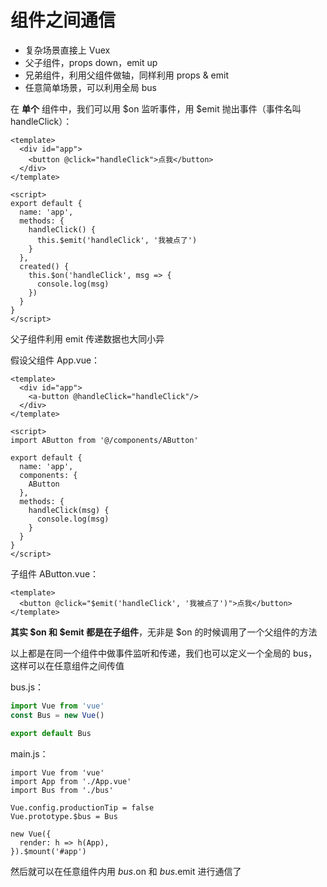 # 组件之间通信

* 复杂场景直接上 Vuex
* 父子组件，props down，emit up
* 兄弟组件，利用父组件做轴，同样利用 props & emit
* 任意简单场景，可以利用全局 bus

在 **单个** 组件中，我们可以用 $on 监听事件，用 $emit 抛出事件（事件名叫 handleClick）：

```vue
<template>
  <div id="app">
    <button @click="handleClick">点我</button>
  </div>
</template>

<script>
export default {
  name: 'app',
  methods: {
    handleClick() {
      this.$emit('handleClick', '我被点了')
    }
  },
  created() {
    this.$on('handleClick', msg => {
      console.log(msg)
    })
  }
}
</script>
```

父子组件利用 emit 传递数据也大同小异

假设父组件 App.vue：

```vue
<template>
  <div id="app">
    <a-button @handleClick="handleClick"/>
  </div>
</template>

<script>
import AButton from '@/components/AButton'

export default {
  name: 'app',
  components: {
    AButton
  },
  methods: {
    handleClick(msg) {
      console.log(msg)
    }
  }
}
</script>
```

子组件 AButton.vue：

```vue
<template>
  <button @click="$emit('handleClick', '我被点了')">点我</button>
</template>
```

**其实 $on 和 $emit 都是在子组件**，无非是 $on 的时候调用了一个父组件的方法

以上都是在同一个组件中做事件监听和传递，我们也可以定义一个全局的 bus，这样可以在任意组件之间传值

bus.js：

```js
import Vue from 'vue'
const Bus = new Vue()

export default Bus
```

main.js：

```vue
import Vue from 'vue'
import App from './App.vue'
import Bus from './bus'

Vue.config.productionTip = false
Vue.prototype.$bus = Bus 

new Vue({
  render: h => h(App),
}).$mount('#app')
```

然后就可以在任意组件内用 $bus.$on 和 $bus.$emit 进行通信了

